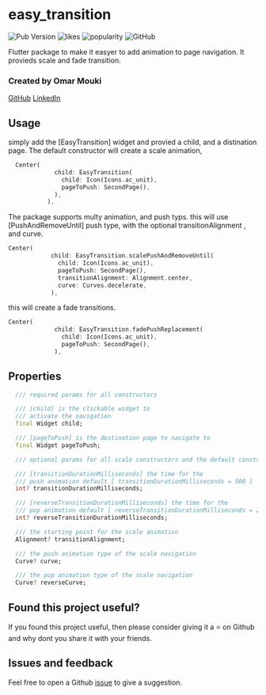 
# easy_transition
![Pub Version](https://img.shields.io/pub/v/easy_transition?color=blue)
![likes](https://badges.bar/easy_transition/likes)
![popularity](https://badges.bar/easy_transition/popularity)
![GitHub](https://img.shields.io/github/license/MOUKZ/easy_transition)


Flutter package to make it easyer to add animation to page navigation.
It provieds scale and fade transition.

### Created by Omar Mouki

[GitHub](https://github.com/MOUKZ) [LinkedIn](https://www.linkedin.com/in/omar-mouki-15988b130/)

<!-- ## Screenshots

<img src="https://raw.githubusercontent.com/MOUKZ/chat_package/main/screenShots/1.jpeg" height="500em"><img src="https://raw.githubusercontent.com/MOUKZ/chat_package/main/screenShots/2.jpeg" height="500em">
<img src="https://raw.githubusercontent.com/MOUKZ/chat_package/main/screenShots/3.jpeg" height="500em">
<img src="https://raw.githubusercontent.com/MOUKZ/chat_package/main/screenShots/4.jpeg" height="500em"> -->

## Usage
 simply add the [EasyTransition] widget and provied a child, and a distination page.
  The default constructor will create a scale animation, 
 ``` dart
   Center(
              child: EasyTransition(
                child: Icon(Icons.ac_unit),
                pageToPush: SecondPage(),
              ),
            ),
 ```

The package supports multy animation, and push typs.
this will use [PushAndRemoveUntil] push type, with the optional
transitionAlignment , and curve.
 
  ``` dart
  Center(
              child: EasyTransition.scalePushAndRemoveUntil(
                child: Icon(Icons.ac_unit),
                pageToPush: SecondPage(),
                transitionAlignment: Alignment.center,
                curve: Curves.decelerate,
              ),
 ```

this will create a fade transitions.
 ``` dart
 Center(
              child: EasyTransition.fadePushReplacement(
                child: Icon(Icons.ac_unit),
                pageToPush: SecondPage(),
              ),
 ```
## Properties
```dart
  /// required params for all constructors

  /// [child] is the clickable widget to
  /// activate the navigation
  final Widget child;

  /// [pageToPush] is the destination page to navigate to
  final Widget pageToPush;

  /// optional params for all scale constructors and the default constructor

  /// [transitionDurationMilliseconds] the time for the
  /// push animation default [ transitionDurationMilliseconds = 500 ]
  int? transitionDurationMilliseconds;

  /// [reverseTransitionDurationMilliseconds] the time for the
  /// pop animation default [ reverseTransitionDurationMilliseconds = 200 ]
  int? reverseTransitionDurationMilliseconds;

  /// the starting point for the scale animation
  Alignment? transitionAlignment;

  /// the push animation type of the scale navigation
  Curve? curve;

  /// the pop animation type of the scale navigation
  Curve? reverseCurve;

```
## Found this project useful?

If you found this project useful, then please consider giving it a ⭐️ on Github and why dont you share it with your friends.


## Issues and feedback

Feel free to open a Github [issue](https://github.com/MOUKZ/easy_transition/issues) to give a suggestion.
